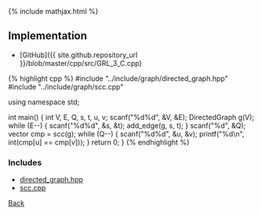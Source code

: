 {% include mathjax.html %}



## Implementation

- [GitHub]({{ site.github.repository_url }}/blob/master/cpp/src/GRL_3_C.cpp)

{% highlight cpp %}
#include "../include/graph/directed_graph.hpp"
#include "../include/graph/scc.cpp"

using namespace std;

int main() {
  int V, E, Q, s, t, u, v;
  scanf("%d%d", &V, &E);
  DirectedGraph g(V);
  while (E--) {
    scanf("%d%d", &s, &t);
    add_edge(g, s, t);
  }
  scanf("%d", &Q);
  vector<int> cmp = scc(g);
  while (Q--) {
    scanf("%d%d", &u, &v);
    printf("%d\n", int(cmp[u] == cmp[v]));
  }
  return 0;
}
{% endhighlight %}

### Includes

- [directed_graph.hpp](../include/graph/directed_graph)
- [scc.cpp](../include/graph/scc)

[Back](..)
